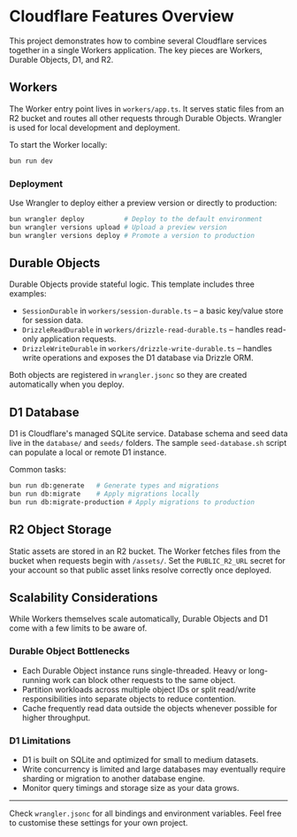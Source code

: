 # Cloudflare Features Overview

This project demonstrates how to combine several Cloudflare services together in a single Workers application. The key pieces are Workers, Durable Objects, D1, and R2.

## Workers

The Worker entry point lives in `workers/app.ts`. It serves static files from an R2 bucket and routes all other requests through Durable Objects. Wrangler is used for local development and deployment.

To start the Worker locally:

```bash
bun run dev
```

### Deployment

Use Wrangler to deploy either a preview version or directly to production:

```bash
bun wrangler deploy          # Deploy to the default environment
bun wrangler versions upload # Upload a preview version
bun wrangler versions deploy # Promote a version to production
```

## Durable Objects

Durable Objects provide stateful logic. This template includes three examples:

- `SessionDurable` in `workers/session-durable.ts` – a basic key/value store for session data.
- `DrizzleReadDurable` in `workers/drizzle-read-durable.ts` – handles read-only application requests.
- `DrizzleWriteDurable` in `workers/drizzle-write-durable.ts` – handles write operations and exposes the D1 database via Drizzle ORM.

Both objects are registered in `wrangler.jsonc` so they are created automatically when you deploy.

## D1 Database

D1 is Cloudflare's managed SQLite service. Database schema and seed data live in the `database/` and `seeds/` folders. The sample `seed-database.sh` script can populate a local or remote D1 instance.

Common tasks:

```bash
bun run db:generate   # Generate types and migrations
bun run db:migrate    # Apply migrations locally
bun run db:migrate-production # Apply migrations to production
```

## R2 Object Storage

Static assets are stored in an R2 bucket. The Worker fetches files from the bucket when requests begin with `/assets/`. Set the `PUBLIC_R2_URL` secret for your account so that public asset links resolve correctly once deployed.

## Scalability Considerations

While Workers themselves scale automatically, Durable Objects and D1 come with a few limits to be aware of.

### Durable Object Bottlenecks

- Each Durable Object instance runs single-threaded. Heavy or long-running work can block other requests to the same object.
- Partition workloads across multiple object IDs or split read/write responsibilities into separate objects to reduce contention.
- Cache frequently read data outside the objects whenever possible for higher throughput.

### D1 Limitations

- D1 is built on SQLite and optimized for small to medium datasets.
- Write concurrency is limited and large databases may eventually require sharding or migration to another database engine.
- Monitor query timings and storage size as your data grows.

---

Check `wrangler.jsonc` for all bindings and environment variables. Feel free to customise these settings for your own project.
